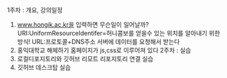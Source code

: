 1주차 : 개요, 강의일정
1. www.hongik.ac.kr을 입력하면 무슨일이 일어날까?
URI:UniformResourceIdentifer=허니콤보를 얻을수 있는 위치를 알아내기 위한 방식!
URL:프로토콜+DNS주소
서버에 데이터를 요청해서 받는다
2. 홍익대학교 해체하기
홈페이지가 js,css로 이루어져 있다
2주차 : 실습 
1. 로컬디포지토리와 깃허브 리모트 리포지토리 연결 실습
2. 깃허브 데스크탑 실습